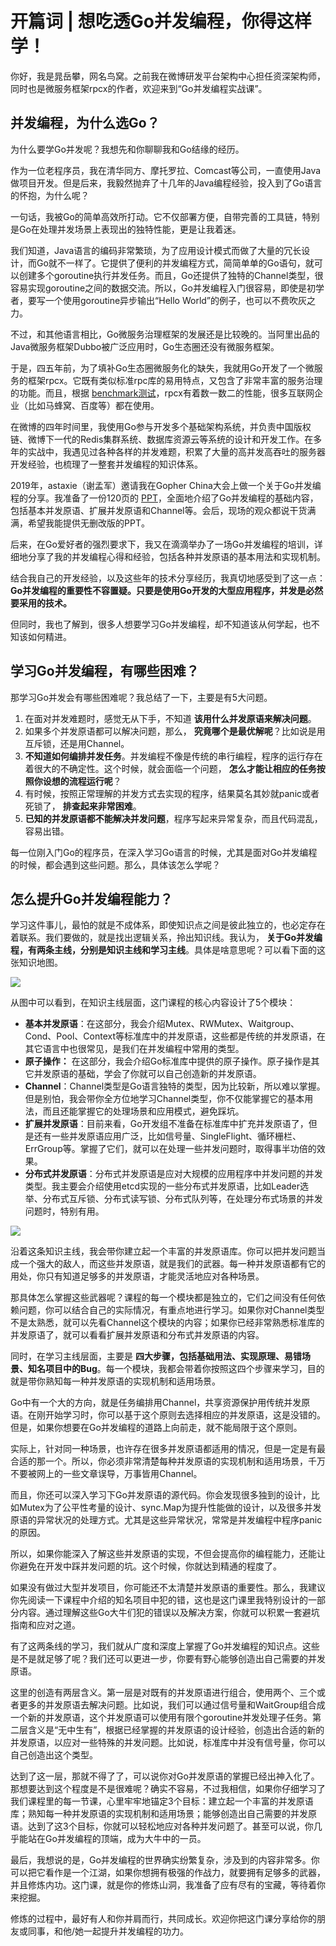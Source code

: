 # 开篇词 | 想吃透Go并发编程，你得这样学！
你好，我是晁岳攀，网名鸟窝。之前我在微博研发平台架构中心担任资深架构师，同时也是微服务框架rpcx的作者，欢迎来到“Go并发编程实战课”。

## 并发编程，为什么选Go？

为什么要学Go并发呢？我想先和你聊聊我和Go结缘的经历。

作为一位老程序员，我在清华同方、摩托罗拉、Comcast等公司，一直使用Java做项目开发。但是后来，我毅然抛弃了十几年的Java编程经验，投入到了Go语言的怀抱，为什么呢？

一句话，我被Go的简单高效所打动。它不仅部署方便，自带完善的工具链，特别是Go在处理并发场景上表现出的独特性能，更是让我着迷。

我们知道，Java语言的编码非常繁琐，为了应用设计模式而做了大量的冗长设计，而Go就不一样了。它提供了便利的并发编程方式，简简单单的Go语句，就可以创建多个goroutine执行并发任务。而且，Go还提供了独特的Channel类型，很容易实现goroutine之间的数据交流。所以，Go并发编程入门很容易，即使是初学者，要写一个使用goroutine异步输出“Hello World”的例子，也可以不费吹灰之力。

不过，和其他语言相比，Go微服务治理框架的发展还是比较晚的。当阿里出品的Java微服务框架Dubbo被广泛应用时，Go生态圈还没有微服务框架。

于是，四五年前，为了填补Go生态圈微服务化的缺失，我就用Go开发了一个微服务的框架rpcx。它既有类似标准rpc库的易用特点，又包含了非常丰富的服务治理的功能。而且，根据 [benchmark测试](https://colobu.com/2020/01/21/benchmark-2019-spring-of-popular-rpc-frameworks/)，rpcx有着数一数二的性能，很多互联网企业（比如马蜂窝、百度等）都在使用。

在微博的四年时间里，我使用Go参与开发多个基础架构系统，并负责中国版权链、微博下一代的Redis集群系统、数据库资源云等系统的设计和开发工作。在多年的实战中，我遇见过各种各样的并发难题，积累了大量的高并发高吞吐的服务器开发经验，也梳理了一整套并发编程的知识体系。

2019年，astaxie（谢孟军）邀请我在Gopher China大会上做一个关于Go并发编程的分享。我准备了一份120页的 [PPT](https://github.com/smallnest/dive-to-gosync-workshop/files/6732617/Go.pptx)，全面地介绍了Go并发编程的基础内容，包括基本并发原语、扩展并发原语和Channel等。会后，现场的观众都说干货满满，希望我能提供无删改版的PPT。

后来，在Go爱好者的强烈要求下，我又在滴滴举办了一场Go并发编程的培训，详细地分享了我的并发编程心得和经验，包括各种并发原语的基本用法和实现机制。

结合我自己的开发经验，以及这些年的技术分享经历，我真切地感受到了这一点： **Go并发编程的重要性不容置疑。只要是使用Go开发的大型应用程序，并发是必然要采用的技术。**

但同时，我也了解到，很多人想要学习Go并发编程，却不知道该从何学起，也不知该如何精进。

## 学习Go并发编程，有哪些困难？

那学习Go并发会有哪些困难呢？我总结了一下，主要是有5大问题。

1. 在面对并发难题时，感觉无从下手，不知道 **该用什么并发原语来解决问题**。
2. 如果多个并发原语都可以解决问题，那么， **究竟哪个是最优解呢**？比如说是用互斥锁，还是用Channel。
3. **不知道如何编排并发任务**。并发编程不像是传统的串行编程，程序的运行存在着很大的不确定性。这个时候，就会面临一个问题， **怎么才能让相应的任务按照你设想的流程运行呢**？
4. 有时候，按照正常理解的并发方式去实现的程序，结果莫名其妙就panic或者死锁了， **排查起来非常困难**。
5. **已知的并发原语都不能解决并发问题**，程序写起来异常复杂，而且代码混乱，容易出错。

每一位刚入门Go的程序员，在深入学习Go语言的时候，尤其是面对Go并发编程的时候，都会遇到这些问题。那么，具体该怎么学呢？

## 怎么提升Go并发编程能力？

学习这件事儿，最怕的就是不成体系，即使知识点之间是彼此独立的，也必定存在着联系。我们要做的，就是找出逻辑关系，拎出知识线。我认为， **关于Go并发编程，有两条主线，分别是知识主线和学习主线**。具体是啥意思呢？可以看下面的这张知识地图。

![](images/294849/81fa1cfd8d39632d871baeedf4081ce3.jpg)

从图中可以看到，在知识主线层面，这门课程的核心内容设计了5个模块：

- **基本并发原语**：在这部分，我会介绍Mutex、RWMutex、Waitgroup、Cond、Pool、Context等标准库中的并发原语，这些都是传统的并发原语，在其它语言中也很常见，是我们在并发编程中常用的类型。
- **原子操作：** 在这部分，我会介绍Go标准库中提供的原子操作。原子操作是其它并发原语的基础，学会了你就可以自己创造新的并发原语。
- **Channel**：Channel类型是Go语言独特的类型，因为比较新，所以难以掌握。但是别怕，我会带你全方位地学习Channel类型，你不仅能掌握它的基本用法，而且还能掌握它的处理场景和应用模式，避免踩坑。
- **扩展并发原语**：目前来看，Go开发组不准备在标准库中扩充并发原语了，但是还有一些并发原语应用广泛，比如信号量、SingleFlight、循环栅栏、ErrGroup等。掌握了它们，就可以在处理一些并发问题时，取得事半功倍的效果。
- **分布式并发原语**：分布式并发原语是应对大规模的应用程序中并发问题的并发类型。我主要会介绍使用etcd实现的一些分布式并发原语，比如Leader选举、分布式互斥锁、分布式读写锁、分布式队列等，在处理分布式场景的并发问题时，特别有用。

![](images/294849/7af6e5216dd0cc449878b3949a3e81de.jpg)

沿着这条知识主线，我会带你建立起一个丰富的并发原语库。你可以把并发问题当成一个强大的敌人，而这些并发原语，就是我们的武器。每一种并发原语都有它的用处，你只有知道足够多的并发原语，才能灵活地应对各种场景。

那具体怎么掌握这些武器呢？课程的每一个模块都是独立的，它们之间没有任何依赖问题，你可以结合自己的实际情况，有重点地进行学习。如果你对Channel类型不是太熟悉，就可以先看Channel这个模块的内容；如果你已经非常熟悉标准库的并发原语了，就可以看看扩展并发原语和分布式并发原语的内容。

同时，在学习主线层面，主要是 **四大步骤，包括基础用法、实现原理、易错场景、知名项目中的Bug**。每一个模块，我都会带着你按照这四个步骤来学习，目的就是带你熟知每一种并发原语的实现机制和适用场景。

Go中有一个大的方向，就是任务编排用Channel，共享资源保护用传统并发原语。在刚开始学习时，你可以基于这个原则去选择相应的并发原语，这是没错的。但是，如果你想要在Go并发编程的道路上向前走，就不能局限于这个原则。

实际上，针对同一种场景，也许存在很多并发原语都适用的情况，但是一定是有最合适的那一个。所以，你必须非常清楚每种并发原语的实现机制和适用场景，千万不要被网上的一些文章误导，万事皆用Channel。

而且，你还可以深入学习下Go并发原语的源代码。你会发现很多独到的设计，比如Mutex为了公平性考量的设计、sync.Map为提升性能做的设计，以及很多并发原语的异常状况的处理方式。尤其是这些异常状况，常常是并发编程中程序panic的原因。

所以，如果你能深入了解这些并发原语的实现，不但会提高你的编程能力，还能让你避免在开发中踩并发问题的坑。这个时候，你就达到精通的程度了。

如果没有做过大型并发项目，你可能还不太清楚并发原语的重要性。那么，我建议你先阅读一下课程中介绍的知名项目中犯的错，这也是这门课里我特别设计的一部分内容。通过理解这些Go大牛们犯的错误以及解决方案，你就可以积累一套避坑指南和应对之道。

有了这两条线的学习，我们就从广度和深度上掌握了Go并发编程的知识点。这些是不是就足够了呢？我们还可以更进一步，你要有野心能够创造出自己需要的并发原语。

这里的创造有两层含义。第一层是对既有的并发原语进行组合，使用两个、三个或者更多的并发原语去解决问题。比如说，我们可以通过信号量和WaitGroup组合成一个新的并发原语，这个并发原语可以使用有限个goroutine并发处理子任务。第二层含义是“无中生有”，根据已经掌握的并发原语的设计经验，创造出合适的新的并发原语，以应对一些特殊的并发问题。比如说，标准库中并没有信号量，你可以自己创造出这个类型。

达到了这一层，那就不得了了，可以说你对Go并发原语的掌握已经出神入化了。那想要达到这个程度是不是很难呢？确实不容易，不过我相信，如果你仔细学习了我们课程里的每一节课，心里牢牢地锚定3个目标：建立起一个丰富的并发原语库；熟知每一种并发原语的实现机制和适用场景；能够创造出自己需要的并发原语。达到了这3个目标，你就可以轻松地应对各种并发问题了。甚至可以说，你几乎能站在Go并发编程的顶端，成为大牛中的一员。

最后，我想说的是，Go并发编程的世界确实纷繁复杂，涉及到的内容非常多。你可以把它看作是一个江湖，如果你想拥有极强的作战力，就要拥有足够多的武器，并且修炼内功。这门课，就是你的修炼山洞，我准备了应有尽有的宝藏，等待着你来挖掘。

修炼的过程中，最好有人和你并肩而行，共同成长。欢迎你把这门课分享给你的朋友或同事，和他/她一起提升并发编程的功力。